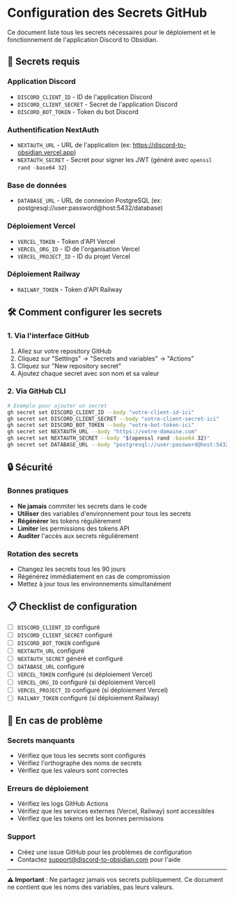 # Configuration des Secrets GitHub

Ce document liste tous les secrets nécessaires pour le déploiement et le fonctionnement de l'application Discord to Obsidian.

## 🔐 Secrets requis

### Application Discord
- `DISCORD_CLIENT_ID` - ID de l'application Discord
- `DISCORD_CLIENT_SECRET` - Secret de l'application Discord  
- `DISCORD_BOT_TOKEN` - Token du bot Discord

### Authentification NextAuth
- `NEXTAUTH_URL` - URL de l'application (ex: https://discord-to-obsidian.vercel.app)
- `NEXTAUTH_SECRET` - Secret pour signer les JWT (généré avec `openssl rand -base64 32`)

### Base de données
- `DATABASE_URL` - URL de connexion PostgreSQL (ex: postgresql://user:password@host:5432/database)

### Déploiement Vercel
- `VERCEL_TOKEN` - Token d'API Vercel
- `VERCEL_ORG_ID` - ID de l'organisation Vercel
- `VERCEL_PROJECT_ID` - ID du projet Vercel

### Déploiement Railway
- `RAILWAY_TOKEN` - Token d'API Railway

## 🛠️ Comment configurer les secrets

### 1. Via l'interface GitHub
1. Allez sur votre repository GitHub
2. Cliquez sur "Settings" → "Secrets and variables" → "Actions"
3. Cliquez sur "New repository secret"
4. Ajoutez chaque secret avec son nom et sa valeur

### 2. Via GitHub CLI
```bash
# Exemple pour ajouter un secret
gh secret set DISCORD_CLIENT_ID --body "votre-client-id-ici"
gh secret set DISCORD_CLIENT_SECRET --body "votre-client-secret-ici"
gh secret set DISCORD_BOT_TOKEN --body "votre-bot-token-ici"
gh secret set NEXTAUTH_URL --body "https://votre-domaine.com"
gh secret set NEXTAUTH_SECRET --body "$(openssl rand -base64 32)"
gh secret set DATABASE_URL --body "postgresql://user:password@host:5432/database"
```

## 🔒 Sécurité

### Bonnes pratiques
- **Ne jamais** commiter les secrets dans le code
- **Utiliser** des variables d'environnement pour tous les secrets
- **Régénérer** les tokens régulièrement
- **Limiter** les permissions des tokens API
- **Auditer** l'accès aux secrets régulièrement

### Rotation des secrets
- Changez les secrets tous les 90 jours
- Régénérez immédiatement en cas de compromission
- Mettez à jour tous les environnements simultanément

## 📋 Checklist de configuration

- [ ] `DISCORD_CLIENT_ID` configuré
- [ ] `DISCORD_CLIENT_SECRET` configuré
- [ ] `DISCORD_BOT_TOKEN` configuré
- [ ] `NEXTAUTH_URL` configuré
- [ ] `NEXTAUTH_SECRET` généré et configuré
- [ ] `DATABASE_URL` configuré
- [ ] `VERCEL_TOKEN` configuré (si déploiement Vercel)
- [ ] `VERCEL_ORG_ID` configuré (si déploiement Vercel)
- [ ] `VERCEL_PROJECT_ID` configuré (si déploiement Vercel)
- [ ] `RAILWAY_TOKEN` configuré (si déploiement Railway)

## 🚨 En cas de problème

### Secrets manquants
- Vérifiez que tous les secrets sont configurés
- Vérifiez l'orthographe des noms de secrets
- Vérifiez que les valeurs sont correctes

### Erreurs de déploiement
- Vérifiez les logs GitHub Actions
- Vérifiez que les services externes (Vercel, Railway) sont accessibles
- Vérifiez que les tokens ont les bonnes permissions

### Support
- Créez une issue GitHub pour les problèmes de configuration
- Contactez support@discord-to-obsidian.com pour l'aide

---

**⚠️ Important** : Ne partagez jamais vos secrets publiquement. Ce document ne contient que les noms des variables, pas leurs valeurs.
